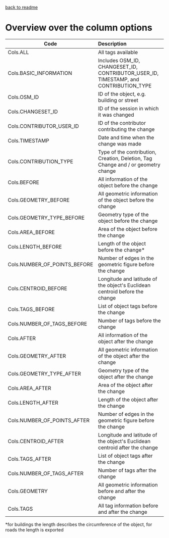 
[back to readme](../../../)

# Overview over the column options

| Code                         | Description                                                  |
| ---------------------------- | :----------------------------------------------------------- |
| Cols.ALL                     | All tags available                                           |
| Cols.BASIC_INFORMATION       | Includes OSM_ID, CHANGESET_ID, CONTRIBUTOR_USER_ID, TIMESTAMP, and CONTRIBUTION_TYPE |
| Cols.OSM_ID                  | ID of the object, e.g. building or street                    |
| Cols.CHANGESET_ID            | ID of the session in which it was changed                    |
| Cols.CONTRIBUTOR_USER_ID     | ID of the contributor contributing the change                |
| Cols.TIMESTAMP               | Date and time when the change was made                       |
| Cols.CONTRIBUTION_TYPE       | Type of the contribution, Creation, Deletion, Tag Change and / or geometry change |
| Cols.BEFORE                  | All information of the object before the change              |
| Cols.GEOMETRY_BEFORE         | All geometric information of the object before the change    |
| Cols.GEOMETRY_TYPE_BEFORE    | Geometry type of the object before the change                |
| Cols.AREA_BEFORE             | Area of the object before the change                         |
| Cols.LENGTH_BEFORE           | Length of the object before the change*                      |
| Cols.NUMBER_OF_POINTS_BEFORE | Number of edges in the geometric figure before the change    |
| Cols.CENTROID_BEFORE         | Longitude and latitude of the object's Euclidean centroid before the change |
| Cols.TAGS_BEFORE             | List of object tags before the change                        |
| Cols.NUMBER_OF_TAGS_BEFORE   | Number of tags before the change                             |
| Cols.AFTER                   | All information of the object after the change               |
| Cols.GEOMETRY_AFTER          | All geometric information of the object after the change     |
| Cols.GEOMETRY_TYPE_AFTER     | Geometry type of the object after the change                 |
| Cols.AREA_AFTER              | Area of the object after the change                          |
| Cols.LENGTH_AFTER            | Length of the object after the change                        |
| Cols.NUMBER_OF_POINTS_AFTER  | Number of edges in the geometric figure before the change    |
| Cols.CENTROID_AFTER          | Longitude and latitude of the object's Euclidean centroid after the change |
| Cols.TAGS_AFTER              | List of object tags after the change                         |
| Cols.NUMBER_OF_TAGS_AFTER    | Number of tags after the change                              |
| Cols.GEOMETRY                | All geometric information before and after the change        |
| Cols.TAGS                    | All tag information before and after the change              |

*for buildings the length describes the circumference of the object, for roads the length is exported